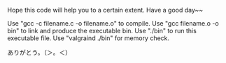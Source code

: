 Hope this code will help you to a certain extent. Have a good day~~

Use "gcc -c filename.c -o filename.o" to compile.
Use "gcc filename.o -o bin" to link and produce the executable bin.
Use "./bin" to run this executable file.
Use "valgraind ./bin" for memory check.

ありがとう。（＞。＜）
